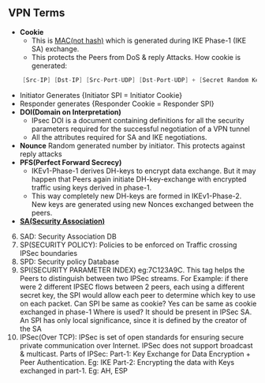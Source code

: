 ## VPN Terms
- **Cookie** 
  - This is [MAC(not hash)](../../Security) which is generated during IKE Phase-1 (IKE SA) exchange. 
  - This protects the Peers from DoS & reply Attacks. How cookie is generated:
```c
    [Src-IP] [Dst-IP] [Src-Port-UDP] [Dst-Port-UDP] + [Secret Random Key] --->   | Hash Function |  -->  Cookie or SPI
```    
  - Initiator Generates {Initiator SPI = Initiator Cookie}
  - Responder generates {Responder Cookie = Responder SPI}
- **DOI(Domain on Interpretation)** 
  - IPsec DOI is a document containing definitions for all the security parameters required for the successful negotiation of a VPN tunnel
  - All the attributes required for SA and IKE negotiations. 
- **Nounce** Random generated number by initiator. This protects against reply attacks
- **PFS(Perfect Forward Secrecy)** 
  - IKEv1-Phase-1 derives DH-keys to encrypt data exchange. But it may happen that Peers again initiate DH-key-exchange with encrypted traffic using keys derived in phase-1.
  - This way completely new DH-keys are formed in IKEv1-Phase-2. New keys are generated using new Nonces exchanged between the peers. 
- **[SA(Security Association)](Security_Association)**
6. SAD: Security Association DB
7. SP(SECURITY POLICY): Policies to be enforced on Traffic crossing IPSec boundaries
8. SPD: Security policy Database
9. SPI(SECURITY PARAMETER INDEX) eg:7C123A9C. This tag helps the Peers to distinguish between two IPSec streams. For Example: if there were 2 different IPSEC flows between 2 peers, each using a different secret key, the SPI would allow each peer to determine which key to use on each packet. 
Can SPI be same as cookie? Yes can be same as cookie exchanged in phase-1
Where is used? It should be present in IPSec SA. An SPI has only local significance, since it is defined by the creator of the SA
10. IPSec(Over TCP): IPSec is set of open standards for ensuring secure private communication over Internet. IPSec does not support broadcast & multicast. Parts of IPSec:
    Part-1: Key Exchange for Data Encryption + Peer Authentication. Eg: IKE
    Part-2: Encrypting the data with Keys exchanged in part-1. Eg: AH, ESP
